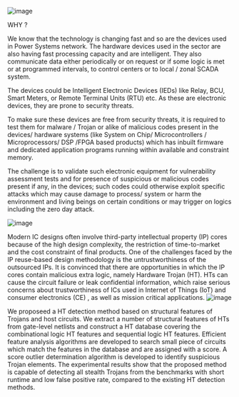 ![image](https://github.com/poojalh18/Smart-India-Hackathon-Files-and-ppt/assets/132671714/6aecdcde-f430-4ca8-8595-4f63fd3aed41)


WHY ?

We know that the technology is changing fast and so are the devices used in Power Systems network. The hardware devices used in the sector are also having fast processing capacity and are intelligent. They also communicate data either periodically or on request or if some logic is met or at programmed intervals, to control centers or to local / zonal SCADA system.

 The devices could be Intelligent Electronic Devices (IEDs) like Relay, BCU, Smart Meters, or Remote Terminal Units (RTU) etc. As these are electronic devices, they are prone to security threats. 

To make sure these devices are free from security threats, it is required to test them for malware / Trojan or alike of malicious codes present in the devices/ hardware systems (like System on Chip/ Microcontrollers / Microprocessors/ DSP /FPGA based products) which has inbuilt firmware and dedicated application programs running within available and constraint memory.
 
The challenge is to validate such electronic equipment for vulnerability assessment tests and for presence of suspicious or malicious codes present if any, in the devices; such codes could otherwise exploit specific attacks which may cause damage to process/ system or harm the environment and living beings on certain conditions or may trigger on logics including the zero day attack.

![image](https://github.com/poojalh18/Smart-India-Hackathon-Files-and-ppt/assets/132671714/9af4cb9c-9fcf-43c9-99d5-5ba1b6b0a509)

Modern IC designs often involve third-party intellectual property (IP) cores because of the high design complexity, the restriction of time-to-market and the cost constraint of final products. One of the challenges faced by the IP reuse-based design methodology is the untrustworthiness of the outsourced IPs. It is convinced that there are opportunities in which the IP cores contain malicious extra logic, namely Hardware Trojan (HT). HTs can cause the circuit failure or leak confidential information, which raise serious concerns about trustworthiness of ICs used in Internet of Things (IoT) and consumer electronics (CE) , as well as mission critical applications.
![image](https://github.com/poojalh18/Smart-India-Hackathon-Files-and-ppt/assets/132671714/b1b24aef-6c8a-4d8a-949f-5f34bd8e22d2)


We proposeed a HT detection method based on structural features of Trojans and host
circuits. We extract a number of structural features of HTs from gate-level netlists and
construct a HT database covering the combinational logic HT features and sequential
logic HT features. Efficient feature analysis algorithms are developed to search small
piece of circuits which match the features in the database and are assigned with a
score. A score outlier determination algorithm is developed to identify suspicious Trojan
elements. The experimental results show that the proposed method is capable of
detecting all stealth Trojans from the benchmarks with short runtime and low false
positive rate, compared to the existing HT detection methods.
